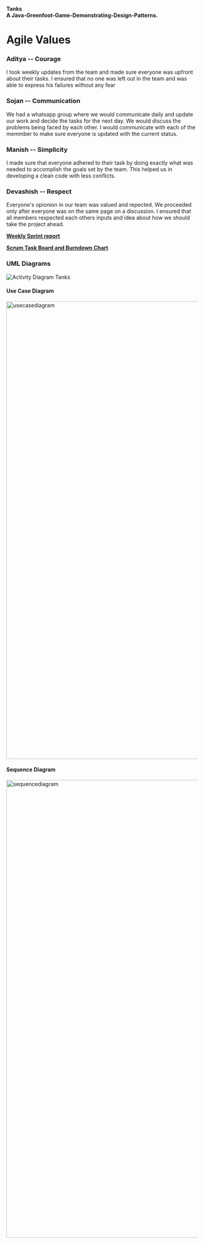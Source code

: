 **Tanks  
A Java-Greenfoot-Game-Demonstrating-Design-Patterns.**

# Agile Values  
### **Aditya -- Courage**  
I took weekly updates from the team and made sure everyone was upfront about their tasks. I ensured that no one was left out in the team and was able to express his failures without any fear

### **Sojan -- Communication**  
We had a whatsapp group where we would communicate daily and update our work and decide the tasks for the next day. We would discuss the problems being faced by each other. I would communicate with each of the memmber to make sure everyone is updated with the current status.  
### **Manish -- Simplicity** 
I made sure that everyone adhered to their task by doing exactly what was needed to accomplish the goals set by the team. This helped us in developing a clean code with less conflicts.

### **Devashish -- Respect**  
Everyone's opionion in our team was valued and repected. We proceeded only after everyone was on the same page on a discussion. I ensured that all members respected each others inputs and idea about how we should take the project ahead.
 

**[Weekly Sprint report](https://github.com/nguyensjsu/fa18-202-mads/blob/master/WeeklyScrumReport.md)**    


**[Scrum Task Board and Burndown Chart](https://docs.google.com/spreadsheets/d/1aHEYlGdxIIqfPhSXmd-oqxi_ahS7H-e_cCPxXhACpis/edit#gid=102151741)**  


### **UML Diagrams**

![Activity Diagram Tanks](https://user-images.githubusercontent.com/42703118/49323796-d5fae080-f4d5-11e8-8911-f4ac58bf204c.png)  

#### Use Case Diagram  
<img width="1201" alt="usecasediagram" src="https://user-images.githubusercontent.com/42900784/49323810-51f52880-f4d6-11e8-8d18-3f7f6f264367.png">

#### Sequence Diagram  
<img width="1201" alt="sequencediagram" src="https://github.com/nguyensjsu/fa18-202-mads/blob/master/UML%20Diagrams/SequenceDiagramTanks.png">

